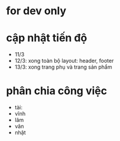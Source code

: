 # for dev only

# cập nhật tiến độ
- 11/3
- 12/3: xong toàn bộ layout: header, footer
- 13/3: xong trang phụ và trang sản phẩm


# phân chia công việc
- tài:
- vĩnh
- lâm
- vân
- nhật